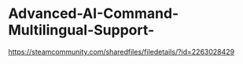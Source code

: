 # Advanced-AI-Command-Multilingual-Support-

https://steamcommunity.com/sharedfiles/filedetails/?id=2263028429
